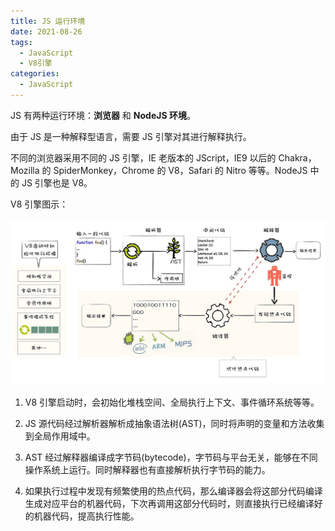 ```yaml
---
title: JS 运行环境
date: 2021-08-26
tags:
  - JavaScript
  - V8引擎
categories:
  - JavaScript
---
```


JS 有两种运行环境：**浏览器** 和 **NodeJS 环境**。

由于 JS 是一种解释型语言，需要 JS 引擎对其进行解释执行。

不同的浏览器采用不同的 JS 引擎，IE 老版本的 JScript，IE9 以后的 Chakra，Mozilla 的 SpiderMonkey，Chrome 的 V8，Safari 的 Nitro 等等。NodeJS 中的 JS 引擎也是 V8。

V8 引擎图示：

![V8引擎](./images/V8_01.jpeg)

1. V8 引擎启动时，会初始化堆栈空间、全局执行上下文、事件循环系统等等。

2. JS 源代码经过解析器解析成抽象语法树(AST)，同时将声明的变量和方法收集到全局作用域中。

3. AST 经过解释器编译成字节码(bytecode)，字节码与平台无关，能够在不同操作系统上运行。同时解释器也有直接解析执行字节码的能力。

4. 如果执行过程中发现有频繁使用的热点代码，那么编译器会将这部分代码编译生成对应平台的机器代码，下次再调用这部分代码时，则直接执行已经编译好的机器代码，提高执行性能。
